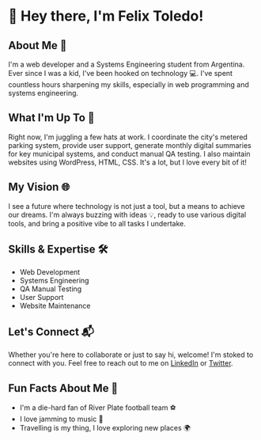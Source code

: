 # 👋 Hey there, I'm Felix Toledo! 

## About Me 📌
I'm a web developer and a Systems Engineering student from Argentina. Ever since I was a kid, I've been hooked on technology 💻. I've spent countless hours sharpening my skills, especially in web programming and systems engineering.

## What I'm Up To 🚀
Right now, I'm juggling a few hats at work. I coordinate the city's metered parking system, provide user support, generate monthly digital summaries for key municipal systems, and conduct manual QA testing. I also maintain websites using WordPress, HTML, CSS. It's a lot, but I love every bit of it!

## My Vision 🌐
I see a future where technology is not just a tool, but a means to achieve our dreams. I'm always buzzing with ideas 💡, ready to use various digital tools, and bring a positive vibe to all tasks I undertake.

## Skills & Expertise 🛠️
- Web Development
- Systems Engineering
- QA Manual Testing
- User Support
- Website Maintenance

## Let's Connect 📬
Whether you're here to collaborate or just to say hi, welcome! I'm stoked to connect with you. Feel free to reach out to me on [LinkedIn](https://www.linkedin.com/in/felix-toledo-ctes/) or [Twitter](https://twitter.com/_FelixToledo).

## Fun Facts About Me 🎉
- I'm a die-hard fan of River Plate football team ⚽
- I love jamming to music 🎵
- Travelling is my thing, I love exploring new places 🌍
